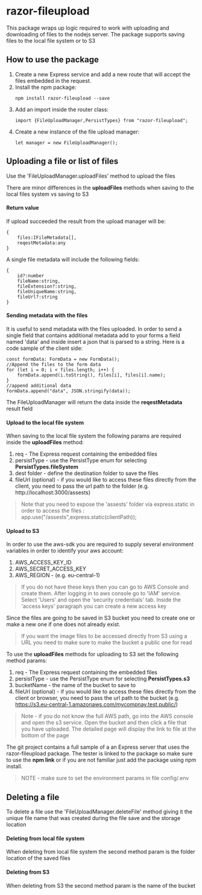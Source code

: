 # razor-fileupload
This package wraps up logic required to work with uploading and downloading of files to the nodejs server. The package supports saving files to the local file system or to S3

## How to use the package
1. Create a new Express service and add a new route that will accept the files embedded in the request. 
2. Install the npm package: 
    ```
    npm install razor-fileupload --save
    ```
3. Add an import inside the router class:
    ```
    import {FileUploadManager,PersistTypes} from "razor-fileupload";
    ```
4. Create a new instance of the file upload manager:
    ```
    let manager = new FileUploadManager();
    ```
## Uploading a file or list of files

Use the 'FileUploadManager.uploadFiles' method to upload the files

There are minor differences in the __uploadFiles__ methods when saving to the local files system vs saving to S3

#### Return value
If upload succeeded the result from the upload manager will be:
```
{
    files:IFileMetadata[],
    reqestMetadata:any
}
```
A single file metadata will include the following fields:
```
{
    id?:number
    fileName:string,
    fileExtension?:string,
    fileUniqueName:string,
    fileUrl?:string
}
```

#### Sending metadata with the files
It is useful to send metadata with the files uploaded.
In order to send a single field that contains additional metadata add to your forms a field named 'data' and inside insert a json that is parsed to a string.
Here is a code sample of the client side:
```
const formData: FormData = new FormData();
//Append the files to the form data
for (let i = 0; i < files.length; i++) {
    formData.append(i.toString(), files[i], files[i].name);
}
//append additional data 
formData.append("data", JSON.stringify(data));
```
The FileUploadManager will return the data inside the __reqestMetadata__ result field

#### Upload to the local file system
When saving to the local file system the following params are required inside the __uploadFiles__ method:
1. req - The Express request containing the embedded files
2. persistType - use the PersistType enum for selecting __PersistTypes.fileSystem__
3. dest folder - define the destination folder to save the files
4. fileUrl (optional) - if you would like to access these files directly from the client, you need to pass the url path to the folder (e.g. http://localhost:3000/assests)
> Note that you need to expose the 'assests' folder via express.static in order to access the files : 
app.use("/assests",express.static(clientPath));

#### Upload to S3
In order to use the aws-sdk you are required to supply several environment variables in order to identify your aws account:
1. AWS_ACCESS_KEY_ID
2. AWS_SECRET_ACCESS_KEY
3. AWS_REGION - (e.g. eu-central-1)

> If you do not have these keys then you can go to AWS Console and create them. After logging in to aws console go to 'IAM' service. Select 'Users' and open the 'security credentials' tab. Inside the 'access keys' paragraph you can create a new access key

Since the files are going to be saved in S3 bucket you need to create one or make a new one if one does not already exist. 
> If you want the image files to be accessed directly from S3 using a URL you need to make sure to make the bucket a public one for read

To use the __uploadFiles__ methods for uploading to S3 set the following method params:
1. req - The Express request containing the embedded files
2. persistType - use the PersistType enum for selecting __PersistTypes.s3__
3. bucketName - the name of the bucket to save to
4. fileUrl (optional) - if you would like to access these files directly from the client or browser, you need to pass the url path to the bucket (e.g. https://s3.eu-central-1.amazonaws.com/mycompnay.test.public/)
>Note - if you do not know the full AWS path, go into the AWS console and open the s3 service. Open the bucket and then click a file that you have uploaded. The detailed page will display the link to file at the bottom of the page


The git project contains a full sample of a an Express server that uses the razor-fileupload package. The tester is linked to the package so make sure to use the __npm link__ or if you are not familiar just add the package using npm install.
>NOTE - make sure to set the environment params in file config/.env

## Deleting a file

To delete a file use the 'FileUploadManager.deleteFile' method giving it the unique file name that was created during the file save and the storage location

#### Deleting from local file system
When deleting from local file system the second method param is the folder location of the saved files

#### Deleting from S3
When deleting from S3 the second method param is the name of the bucket
